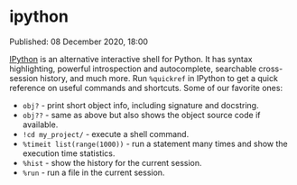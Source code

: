 # ipython

Published: 08 December 2020, 18:00

[IPython](https://ipython.org/) is an alternative interactive shell for Python. It has syntax highlighting, powerful introspection and autocomplete, searchable cross-session history, and much more. Run `%quickref` in IPython to get a quick reference on useful commands and shortcuts. Some of our favorite ones:

+ `obj?` - print short object info, including signature and docstring.
+ `obj??` - same as above but also shows the object source code if available.
+ `!cd my_project/` - execute a shell command.
+ `%timeit list(range(1000))` - run a statement many times and show the execution time statistics.
+ `%hist` - show the history for the current session.
+ `%run` - run a file in the current session.
